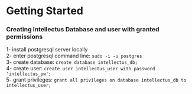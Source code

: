 # Getting Started

### Creating Intellectus Database and user with granted permissions

1- install postgresql server locally\
2- enter postgresql command line: ```sudo -i -u postgres```\
3- create database: ```create database intellectus_db;```\
4- create user: ```create user intellectus_user with password 'intellectus_pw';```\
5- grant privileges: ```grant all privileges on database intellectus_db to intellectus_user;```
